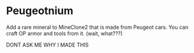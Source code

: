 # Peugeotnium

Add a rare mineral to MineClone2 that is made from Peugeot cars. You can craft OP armor and tools from it. (wait, what???)

DONT ASK ME WHY I MADE THIS
